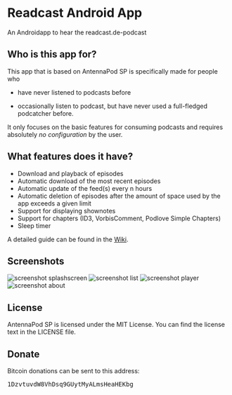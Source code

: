 # Readcast Android App

An Androidapp to hear the readcast.de-podcast


## Who is this app for?

This app that is based on AntennaPod SP is specifically made for people who 

- have never listened to podcasts before

- occasionally listen to podcast, but have never used a full-fledged podcatcher before.

It only focuses on the basic features for consuming podcasts and requires absolutely *no configuration* by the user.

## What features does it have?

- Download and playback of episodes
- Automatic download of the most recent episodes
- Automatic update of the feed(s) every n hours
- Automatic deletion of episodes after the amount of space used by the app exceeds a given limit
- Support for displaying shownotes
- Support for chapters (ID3, VorbisComment, Podlove Simple Chapters)
- Sleep timer

A detailed guide can be found in the [Wiki](https://github.com/danieloeh/AntennaPodSP/wiki/Building-AntennaPod-SP).

## Screenshots

![screenshot splashscreen](https://raw.githubusercontent.com/kampfq/Readcast-Android-App/master/screenshots/screenshot1.png) 
![screenshot list](https://raw.githubusercontent.com/kampfq/Readcast-Android-App/master/screenshots/screenshot2.png) 
![screenshot player](https://raw.githubusercontent.com/kampfq/Readcast-Android-App/master/screenshots/screenshot3.png) 
![screenshot about](https://raw.githubusercontent.com/kampfq/Readcast-Android-App/master/screenshots/screenshot4.png) 

## License

AntennaPod SP is licensed under the MIT License. You can find the license text in the LICENSE file.


## Donate
  
Bitcoin donations can be sent to this address: <pre>1DzvtuvdW8VhDsq9GUytMyALmsHeaHEKbg</pre>

